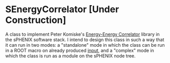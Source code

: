 # SEnergyCorrelator [Under Construction]

A class to implement Peter Komiske's [Energy-Energy Correlator](https://github.com/pkomiske/EnergyEnergyCorrelators) library in the sPHENIX software stack. I intend to design this class in such a way that it can run in two modes: a "standalone" mode in which the class can be run in a ROOT macro on already produced [input](https://github.com/ruse-traveler/SCorrelatorJetTree), and a "complex" mode in which the class is run as a module on the sPHENIX node tree.
